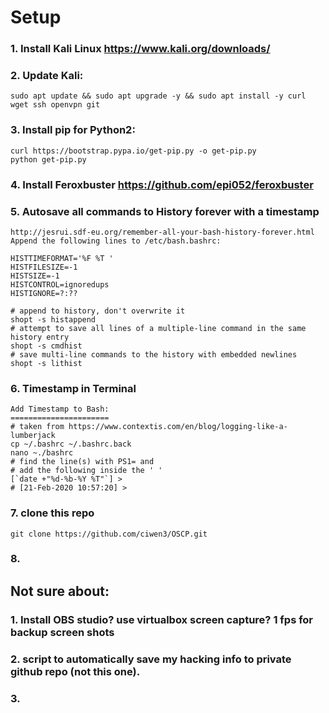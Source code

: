 # Setup

### 1. Install Kali Linux https://www.kali.org/downloads/
### 2. Update Kali: 
```
sudo apt update && sudo apt upgrade -y && sudo apt install -y curl wget ssh openvpn git
```
### 3. Install pip for Python2: 
```
curl https://bootstrap.pypa.io/get-pip.py -o get-pip.py
python get-pip.py
```
### 4. Install Feroxbuster https://github.com/epi052/feroxbuster
### 5. Autosave all commands to History forever with a timestamp
```
http://jesrui.sdf-eu.org/remember-all-your-bash-history-forever.html
Append the following lines to /etc/bash.bashrc:

HISTTIMEFORMAT='%F %T '
HISTFILESIZE=-1
HISTSIZE=-1
HISTCONTROL=ignoredups
HISTIGNORE=?:??

# append to history, don't overwrite it
shopt -s histappend                 
# attempt to save all lines of a multiple-line command in the same history entry
shopt -s cmdhist
# save multi-line commands to the history with embedded newlines
shopt -s lithist
```
### 6. Timestamp in Terminal
```
Add Timestamp to Bash:
======================
# taken from https://www.contextis.com/en/blog/logging-like-a-lumberjack
cp ~/.bashrc ~/.bashrc.back
nano ~./bashrc
# find the line(s) with PS1= and 
# add the following inside the ' '
[`date +"%d-%b-%Y %T"`] > 
# [21-Feb-2020 10:57:20] > 
```
### 7. clone this repo 
```
git clone https://github.com/ciwen3/OSCP.git
```
### 8. 



## Not sure about:
### 1. Install OBS studio? use virtualbox screen capture? 1 fps for backup screen shots
### 2. script to automatically save my hacking info to private github repo (not this one). 
### 3. 

